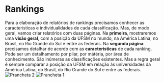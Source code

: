 # Rankings

Para a elaboração de relatórios de rankings precisamos conhecer as características e individualidades de cada classificação. Mas, de modo geral, vamos criar relatórios com duas páginas. Na **primeira**, mostraremos uma **visão geral**, com a posição da UFSM no mundo, na América Latina, no Brasil, no Rio Grande do Sul e entre as federais. Na **segunda página** precisamos detalhar de acordo com as **características** de cada ranking. Pode ser um detalhamento por pilar, por mátéria, por área de conhecimento. São inúmeras as classificações existentes. Mas a regra geral é sempre comparar a posição da UFSM em relação às universidades da América Latina, do Brasil, do Rio Grande do Sul e entre as federais.![Prancheta 2](https://github.com/COPLIN-UFSM/powerbi/assets/137929203/ca148d1f-86a7-4967-8571-7a62edd5f51f)
![Prancheta 1](https://github.com/COPLIN-UFSM/powerbi/assets/137929203/8f326cff-70c8-4c3a-95fa-4111469acc4a)
